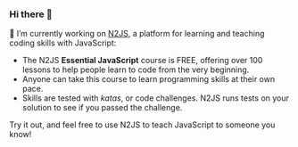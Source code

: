 ### Hi there 👋

🔭 I’m currently working on [N2JS](https://www.n2js.com/), a platform for learning and teaching coding skills with JavaScript:

* The N2JS **Essential JavaScript** course is FREE, offering over 100 lessons to help people learn to code from the very beginning.
* Anyone can take this course to learn programming skills at their own pace.
* Skills are tested with *katas*, or code challenges. N2JS runs tests on your solution to see if you passed the challenge.

Try it out, and feel free to use N2JS to teach JavaScript to someone you know!

<!--
**AaronSmithX/AaronSmithX** is a ✨ _special_ ✨ repository because its `README.md` (this file) appears on your GitHub profile.

Here are some ideas to get you started:

- 🔭 I’m currently working on ...
- 🌱 I’m currently learning ...
- 👯 I’m looking to collaborate on ...
- 🤔 I’m looking for help with ...
- 💬 Ask me about ...
- 📫 How to reach me: ...
- 😄 Pronouns: ...
- ⚡ Fun fact: ...
-->
